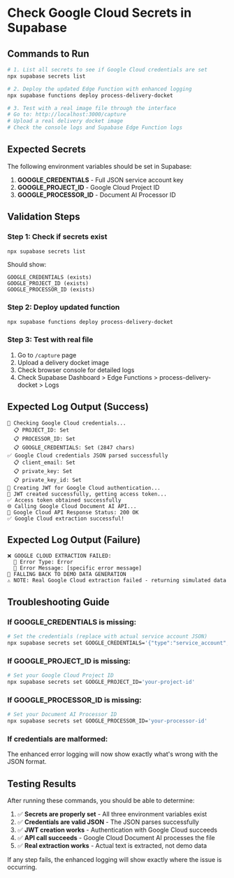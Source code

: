 # Check Google Cloud Secrets in Supabase

## Commands to Run

```bash
# 1. List all secrets to see if Google Cloud credentials are set
npx supabase secrets list

# 2. Deploy the updated Edge Function with enhanced logging
npx supabase functions deploy process-delivery-docket

# 3. Test with a real image file through the interface
# Go to: http://localhost:3000/capture
# Upload a real delivery docket image
# Check the console logs and Supabase Edge Function logs
```

## Expected Secrets
The following environment variables should be set in Supabase:

1. **GOOGLE_CREDENTIALS** - Full JSON service account key
2. **GOOGLE_PROJECT_ID** - Google Cloud Project ID  
3. **GOOGLE_PROCESSOR_ID** - Document AI Processor ID

## Validation Steps

### Step 1: Check if secrets exist
```bash
npx supabase secrets list
```

Should show:
```
GOOGLE_CREDENTIALS (exists)
GOOGLE_PROJECT_ID (exists) 
GOOGLE_PROCESSOR_ID (exists)
```

### Step 2: Deploy updated function
```bash
npx supabase functions deploy process-delivery-docket
```

### Step 3: Test with real file
1. Go to `/capture` page
2. Upload a delivery docket image
3. Check browser console for detailed logs
4. Check Supabase Dashboard > Edge Functions > process-delivery-docket > Logs

## Expected Log Output (Success)
```
🔐 Checking Google Cloud credentials...
  📋 PROJECT_ID: Set
  📋 PROCESSOR_ID: Set  
  📋 GOOGLE_CREDENTIALS: Set (2847 chars)
✅ Google Cloud credentials JSON parsed successfully
  📋 client_email: Set
  📋 private_key: Set
  📋 private_key_id: Set
🔑 Creating JWT for Google Cloud authentication...
🔑 JWT created successfully, getting access token...
✅ Access token obtained successfully
🌐 Calling Google Cloud Document AI API...
📡 Google Cloud API Response Status: 200 OK
✅ Google Cloud extraction successful!
```

## Expected Log Output (Failure)
```
❌ GOOGLE CLOUD EXTRACTION FAILED:
  🚨 Error Type: Error
  🚨 Error Message: [specific error message]
🔄 FALLING BACK TO DEMO DATA GENERATION
⚠️ NOTE: Real Google Cloud extraction failed - returning simulated data
```

## Troubleshooting Guide

### If GOOGLE_CREDENTIALS is missing:
```bash
# Set the credentials (replace with actual service account JSON)
npx supabase secrets set GOOGLE_CREDENTIALS='{"type":"service_account",...}'
```

### If GOOGLE_PROJECT_ID is missing:
```bash
# Set your Google Cloud Project ID
npx supabase secrets set GOOGLE_PROJECT_ID='your-project-id'
```

### If GOOGLE_PROCESSOR_ID is missing:
```bash
# Set your Document AI Processor ID
npx supabase secrets set GOOGLE_PROCESSOR_ID='your-processor-id'
```

### If credentials are malformed:
The enhanced error logging will now show exactly what's wrong with the JSON format.

## Testing Results

After running these commands, you should be able to determine:

1. ✅ **Secrets are properly set** - All three environment variables exist
2. ✅ **Credentials are valid JSON** - The JSON parses successfully  
3. ✅ **JWT creation works** - Authentication with Google Cloud succeeds
4. ✅ **API call succeeds** - Google Cloud Document AI processes the file
5. ✅ **Real extraction works** - Actual text is extracted, not demo data

If any step fails, the enhanced logging will show exactly where the issue is occurring.